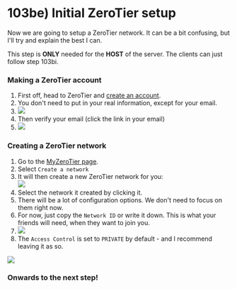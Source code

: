# 103be) Initial ZeroTier setup

Now we are going to setup a ZeroTier network. It can be a bit confusing, but I'll try and explain the best I can.

This step is **ONLY** needed for the **HOST** of the server. The clients can just follow step 103bi.



### Making a ZeroTier account

1. First off, head to ZeroTier and [create an account](https://accounts.zerotier.com/auth/realms/zerotier/protocol/openid-connect/registrations?client\_id=zt-central\&redirect\_uri=https%3A%2F%2Fmy.zerotier.com%2Fapi%2F\_auth%2Foidc%2Fcallback\&response\_type=code\&scope=openid+profile+email+offline\_access\&state=state).
2. You don't need to put in your real information, except for your email.
3. ![](https://shx.is/5BDXIMatb.png)
4. Then verify your email (click the link in your email)
5. ![](https://shx.is/5BDY4FKl1.png)



### Creating a ZeroTier network

1. Go to the [MyZeroTier page](https://my.zerotier.com/).
2. Select `Create a network`
3. It will then create a new ZeroTier network for you: \
   ![](https://shx.is/5BD\_1pAr6.png)
4. Select the network it created by clicking it.
5. There will be a lot of configuration options. We don't need to focus on them right now.
6. For now, just copy the `Network ID` or write it down. This is what your friends will need, when they want to join you.
7. ![](https://shx.is/5BDZPmEUF.png)
8. The `Access Control` is set to `PRIVATE` by default - and I recommend leaving it as so.

![](https://shx.is/5BDZGR0EF.gif)

### Onwards to the next step!

